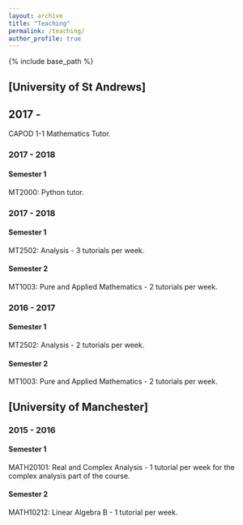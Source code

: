 ```yaml
---
layout: archive
title: "Teaching"
permalink: /teaching/
author_profile: true
---
```


{% include base_path %}



## [University of St Andrews]

## 2017 - 
CAPOD 1-1 Mathematics Tutor.

### 2017 - 2018

#### Semester 1
MT2000: Python tutor.



### 2017 - 2018

#### Semester 1
MT2502: Analysis - 3 tutorials per week.

#### Semester 2
MT1003: Pure and Applied Mathematics - 2 tutorials per week.



### 2016 - 2017

#### Semester 1
MT2502: Analysis - 2 tutorials per week.

#### Semester 2
MT1003: Pure and Applied Mathematics - 2 tutorials per week.


## [University of Manchester]

### 2015 - 2016

#### Semester 1
MATH20101: Real and Complex Analysis - 1 tutorial per week for the complex analysis part of the course.

#### Semester 2
MATH10212: Linear Algebra B - 1 tutorial per week.
